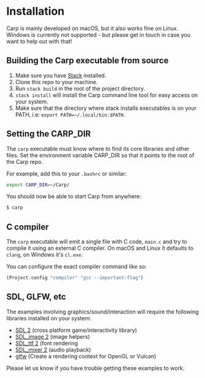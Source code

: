 # Installation

Carp is mainly developed on macOS, but it also works fine on Linux. Windows is currently not supported - but please get in touch in case you want to help out with that!

## Building the Carp executable from source

1. Make sure you have [Stack](https://docs.haskellstack.org/en/stable/README/) installed.
2. Clone this repo to your machine.
3. Run ```stack build``` in the root of the project directory.
4. ```stack install``` will install the Carp command line tool for easy access on your system.
5. Make sure that the directory where stack installs executables is on your PATH, i.e: ```export PATH=~/.local/bin:$PATH```.

## Setting the CARP_DIR

The `carp` executable must know where to find its core libraries and other files.
Set the environment variable CARP_DIR so that it points to the root of the Carp repo.

For example, add this to your `.bashrc` or similar:

```bash
export CARP_DIR=~/Carp/
```

You should now be able to start Carp from anywhere:

```bash
$ carp
```

## C compiler

The `carp` executable will emit a single file with C code, `main.c` and try to compile it using an external C compiler.
On macOS and Linux it defaults to `clang`, on Windows it's `cl.exe`.

You can configure the exact compiler command like so:

```clojure
(Project.config "compiler" "gcc --important-flag")
```

## SDL, GLFW, etc

The examples involving graphics/sound/interaction will require the following libraries installed on your system:

* [SDL 2](https://www.libsdl.org/download-2.0.php) (cross platform game/interactivity library)
* [SDL_image 2](https://www.libsdl.org/projects/SDL_image/) (image helpers)
* [SDL_ttf 2](https://www.libsdl.org/projects/SDL_ttf/) (font rendering
* [SDL_mixer 2](https://www.libsdl.org/projects/SDL_mixer/) (audio playback)
* [glfw](http://www.glfw.org) (Create a rendering context for OpenGL or Vulcan)

Please let us know if you have trouble getting these examples to work.
